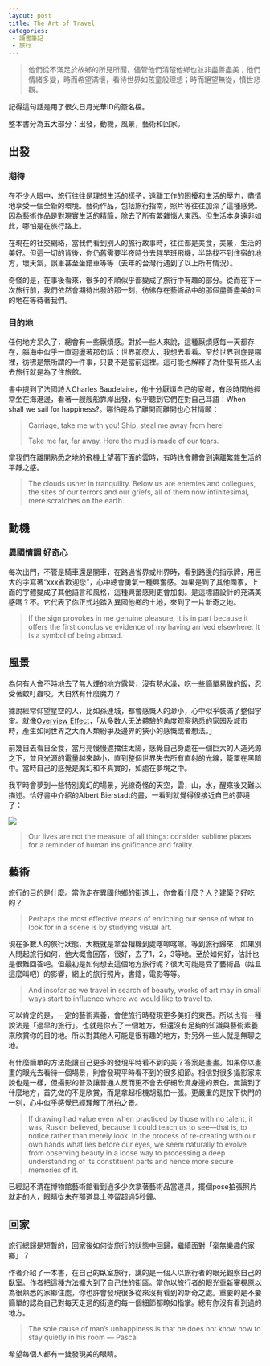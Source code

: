 ```yaml
---
layout: post
title: The Art of Travel
categories: 
 - 讀書筆記
 - 旅行
---
```

> 他們從不滿足於故鄉的所見所聞，儘管他們清楚他鄉也並非盡善盡美；他們情緒多變，時而希望滿懷，看待世界如孩童般理想；時而絕望無從，憤世悲觀。

記得這句話是用了很久日月光華ID的簽名檔。

整本書分為五大部分：出發，動機，風景，藝術和回家。

## 出發
### 期待
在不少人眼中，旅行往往是理想生活的樣子，遠離工作的困擾和生活的壓力，盡情地享受一個全新的環境。藝術作品，包括旅行指南，照片等往往加深了這種感覺。因為藝術作品是對現實生活的精簡，除去了所有繁雜惱人東西。但生活本身遠非如此，哪怕是在旅行路上。

在現在的社交網絡，當我們看到別人的旅行故事時，往往都是美食，美景，生活的美好。但這一切的背後，你仍舊需要半夜時分去趕早班飛機，半路找不到住宿的地方，壞天氣，誤車甚至坐錯車等等（去年的台灣行遇到了以上所有情況）。

奇怪的是，在事後看來，很多的不順似乎都變成了旅行中有趣的部分。從而在下一次旅行前，我們依然會期待出發的那一刻，彷彿存在藝術品中的那個盡善盡美的目的地在等待著我們。

### 目的地
任何地方呆久了，總會有一些厭煩感。對於一些人來說，這種厭煩感每一天都存在，腦海中似乎一直迴盪著那句話：世界那麼大，我想去看看。至於世界到底是哪裡，彷彿是無所謂的一件事，只要不是當前這裡。這可能也解釋了為什麼有些人出去旅行就是為了住旅館。

書中提到了法國詩人Charles Baudelaire，他十分厭煩自己的家鄉，有段時間他經常坐在海港邊，看著一艘艘船靠岸出發，似乎聽到它們在對自己耳語：When shall we sail for happiness?。哪怕是為了離開而離開也心甘情願：

> Carriage, take me with you! Ship, steal me away from here!
> 
> Take me far, far away. Here the mud is made of our tears.

當我們在離開熟悉之地的飛機上望著下面的雲時，有時也會體會到遠離繁雜生活的平靜之感。

> The clouds usher in tranquility. Below us are enemies and collegues, the sites of our terrors and our griefs, all of them now infinitesimal, mere scratches on the earth.

## 動機
### 異國情調 好奇心
每次出門，不管是騎車還是開車，在路過省界或州界時，看到路邊的指示牌，用巨大的字寫著“xxx省歡迎您”，心中總會勇氣一種興奮感。如果是到了其他國家，上面的字體變成了其他語言和風格，這種興奮感則更會加劇。是這標語設計的充滿美感嗎？不。它代表了你正式地踏入異國他鄉的土地，來到了一片新奇之地。

> If the sign provokes in me genuine pleasure, it is in part because it offers the first conclusive evidence of my having arrived elsewhere. It is a symbol of being abroad.

## 風景

為何有人會不時地去了無人煙的地方露營，沒有熱水澡，吃一些簡單易做的飯，忍受著蚊叮蟲咬。大自然有什麼魔力？

據說經常仰望星空的人，比如孫連城，都會感慨人的渺小，心中似乎裝滿了整個宇宙。就像[Overview Effect](https://en.wikipedia.org/wiki/Overview_effect)，「从多数人无法體驗的角度观察熟悉的家园及城市時，產生如同世界之大而人類紛爭及邊界的狹小的感慨或者想法。」

前幾日去看日全食，當月亮慢慢遮擋住太陽，感覺自己身處在一個巨大的人造光源之下，並且光源的電量越來越小，直到整個世界失去所有直射的光線，籠罩在黑暗中。當時自己的感覺是魔幻和不真實的，如處在夢境之中。

我平時會夢到一些特別魔幻的場景，光線奇怪的天空，雲，山，水，醒來後又難以描述。恰好書中介紹的Albert Bierstadt的畫，一看到就覺得很接近自己的夢境了：

[![](https://upload.wikimedia.org/wikipedia/commons/5/5c/Albert_Bierstadt_-_Among_the_Sierra_Nevada%2C_California_-_Google_Art_Project.jpg)](https://commons.wikimedia.org/wiki/File%3AAlbert_Bierstadt_-_Among_the_Sierra_Nevada%2C_California_-_Google_Art_Project.jpg)

> Our lives are not the measure of all things: consider sublime places for a reminder of human insignificance and frailty.

## 藝術
旅行的目的是什麼。當你走在異國他鄉的街道上，你會看什麼？人？建築？好吃的？

> Perhaps the most effective means of enriching our sense of what to look for in a scene is by studying visual art.

現在多數人的旅行狀態，大概就是拿台相機到處喀嚓喀嚓。等到旅行歸來，如果別人問起旅行如何，他大概會回答，很好，去了1，2，3等地。至於如何好，估計也是很難回答吧。但最初是如何想去這個地方旅行呢？很大可能是受了藝術品（姑且這麼叫吧）的影響，網上的旅行照片，書籍，電影等等。

> And insofar as we travel in search of beauty, works of art may in small ways start to influence where we would like to travel to.

可以肯定的是，一定的藝術素養，會使旅行時發現更多美好的東西。所以也有一種說法是「過早的旅行」。也就是你去了一個地方，但還沒有足夠的知識與藝術素養來欣賞你的目的地。所以對其他人可能是很有趣的地方，對另外一些人就是無聊之地。

有什麼簡單的方法能讓自己更多的發現平時看不到的美？答案是畫畫。如果你以畫畫的眼光去看待一個場景，則會發現平時看不到的很多細節。相信對很多攝影家來說也是一樣，但攝影的普及讓普通人反而更不會去仔細欣賞身邊的景色。無論到了什麼地方，首先做的不是欣賞，而是拿起相機胡亂拍一張。更嚴重的是按下快門的一刻，心中似乎感覺已經理解了所拍之景。

> If drawing had value even when practiced by those with no talent, it was, Ruskin believed, because it could teach us to see—that is, to notice rather than merely look. In the process of re-creating with our own hands what lies before our eyes, we seem naturally to evolve from observing beauty in a loose way to processing a deep understanding of its constituent parts and hence more secure memories of it.

已經記不清在博物館藝術館看到過多少次拿著藝術品當道具，擺個pose拍張照片就走的人，眼睛從未在那道具上停留超過5秒鐘。

## 回家
旅行總歸是短暫的，回家後如何從旅行的狀態中回歸，繼續面對「毫無樂趣的家鄉」？

作者介紹了一本書，在自己的臥室旅行，講的是一個人以旅行者的眼光觀察自己的臥室。作者把這種方法擴大到了自己住的街區。當你以旅行者的眼光重新審視原以為很熟悉的家鄉住處，你也許會發現很多從來沒有看到的新奇之處。重要的是不要簡單的認為自己對每天走過的街道的每一個細節都瞭如指掌。總有你沒有看到過的地方。

> The sole cause of man’s unhappiness is that he does not know how to stay quietly in his room — Pascal

希望每個人都有一雙發現美的眼睛。